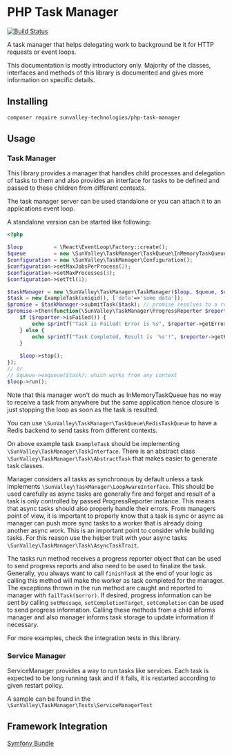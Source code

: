 # PHP Task Manager

[![Build Status](https://travis-ci.org/sunvalley-technologies/php-task-manager.svg?branch=master)](https://travis-ci.org/sunvalley-technologies/php-task-manager)

A task manager that helps delegating work to background be it for HTTP requests or event loops.

This documentation is mostly introductory only. Majority of the classes, interfaces and methods of this library is documented
and gives more information on specific details.

## Installing

``
composer require sunvalley-technologies/php-task-manager
``

## Usage

### Task Manager

This library provides a manager that handles child processes and delegation of tasks to them and also provides 
an interface for tasks to be defined and passed to these children from different contexts.

The task manager server can be used standalone or you can attach it to an applications event loop.

A standalone version can be started like following:

````php
<?php

$loop          = \React\EventLoop\Factory::create();
$queue         = new \SunValley\TaskManager\TaskQueue\InMemoryTaskQueue($loop);
$configuration = new \SunValley\TaskManager\Configuration();
$configuration->setMaxJobsPerProcess(2);
$configuration->setMaxProcesses(3);
$configuration->setTtl(1);

$taskManager = new \SunValley\TaskManager\TaskManager($loop, $queue, $configuration);
$task = new ExampleTask(uniqid(), ['data'=>'some data']);
$promise = $taskManager->submitTask($task); // promise resolves to a result object
$promise->then(function(\SunValley\TaskManager\ProgressReporter $reporter) use ($loop) {
    if ($reporter->isFailed()) {
        echo sprintf("Task is Failed! Error is %s", $reporter->getError());    
    } else {
        echo sprintf("Task Completed, Result is '%s'!", $reporter->getResult());
    }
    
    $loop->stop();
});
// or 
// $queue->enqueue($task); which works from any context
$loop->run();
````

Note that this manager won't do much as InMemoryTaskQueue has no way to receive a task from anywhere but the same 
application hence closure is just stopping the loop as soon as the task is resulted. 

You can use `\SunValley\TaskManager\TaskQueue\RedisTaskQueue` to have a Redis backend to send tasks from different contexts.

On above example task `ExampleTask` should be implementing `\SunValley\TaskManager\TaskInterface`. There is 
an abstract class `\SunValley\TaskManager\Task\AbstractTask` that makes easier to generate task classes.

Manager considers all tasks as synchronous by default unless a task implements `\SunValley\TaskManager\LoopAwareInterface`.
This should be used carefully as async tasks are generally fire and forget and result of a task is only controlled by 
passed ProgressReporter instance. This means that async tasks should also properly handle their errors. From managers 
point of view, it is important to properly know that a task is sync or async as manager can push more sync tasks to a 
worker that is already doing another async work. This is an important point to consider while building tasks. For this reason
use the helper trait with your async tasks `\SunValley\TaskManager\Task\AsyncTaskTrait`.

The tasks run method receives a progress reporter object that can be used to send progress reports and also need to be used to 
finalize the task. Generally, you always want to call `finishTask` at the end of your logic as calling this method will make the worker 
as task completed for the manager. The exceptions thrown in the run method are caught and reported to manager with `failTask($error)`.
If desired, progress information can be sent by calling `setMessage`, `setCompletionTarget`, `setCompletion` can be used to send progress 
information. Calling these methods from a child informs manager and also manager informs task storage to update information if necessary.
 
For more examples, check the integration tests in this library.

### Service Manager

ServiceManager provides a way to run tasks like services. Each task is expected to be long running task and if it fails, it is restarted according to given restart policy.

A sample can be found in the `\SunValley\TaskManager\Tests\ServiceManagerTest`

## Framework Integration

[Symfony Bundle](https://github.com/sunvalley-technologies/php-task-manager-symfony-bundle)

